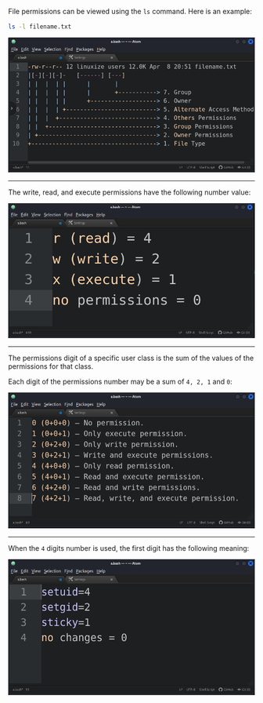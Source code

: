 File permissions can be viewed using the `ls` command. 
Here is an example:

```bash
ls -l filename.txt
```
![](images/11-file-perm.png)

---
The write, read, and execute permissions have the following number value:

![](images/13-rwx.png)

---
The permissions digit of a specific user class is the sum of the values of the permissions for that class.

Each digit of the permissions number may be a sum of `4, 2, 1` and `0`:

![](images/12-421.png)

---
When the `4` digits number is used, the first digit has the following meaning:

![](images/14-name-of-value.png)